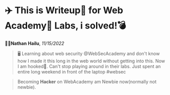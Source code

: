 # ✈️ This is Writeup📙 for Web Academy💌 Labs, i solved!💣

👨‍💻**Nathan** **Hailu**, *11/15/2022*

> 🖥 Learning about web security @WebSecAcademy and don't know how I made it this long in the web world without getting into this. Now I am hooked📌. Can't stop playing around in their labs. Just spent an entire long weekend in front of the laptop #websec 

> Becoming **Hacker** on WebAcademy am Newbie now(normally not newbie).
